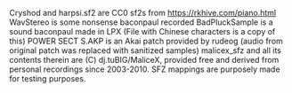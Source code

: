 Cryshod and harpsi.sf2 are CC0 sf2s from  https://rkhive.com/piano.html
WavStereo is some nonsense baconpaul recorded
BadPluckSample is a sound baconpaul made in LPX (File with Chinese characters is a copy of this)
POWER SECT S.AKP is an Akai patch provided by rudeog (audio from original patch was replaced with sanitized samples)
malicex_sfz and all its contents therein are (C) dj.tuBIG/MaliceX, provided free and derived from personal recordings since 2003-2010. SFZ mappings are purposely made for testing purposes.
